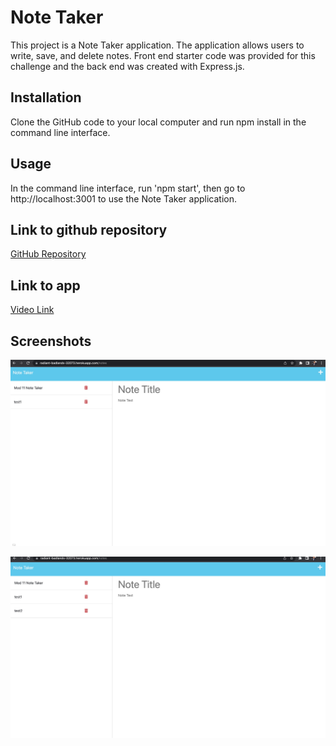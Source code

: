 # Note Taker

This project is a Note Taker application. The application allows users to write, save, and delete notes. Front end starter code was provided for this challenge and the back end was created with Express.js.

## Installation

Clone the GitHub code to your local computer and run npm install in the command line interface.

## Usage

In the command line interface, run 'npm start', then go to http://localhost:3001 to use the Note Taker application.

## Link to github repository

[GitHub Repository](https://github.com/Qaizen/note-taker)

## Link to app

[Video Link](https://youtu.be/JiwDQ8MsAho)

## Screenshots

![Screenshot1](public/assets/images/screenshot1.jpeg)

![Screenshot2](public/assets/images/screenshot2.jpeg)
